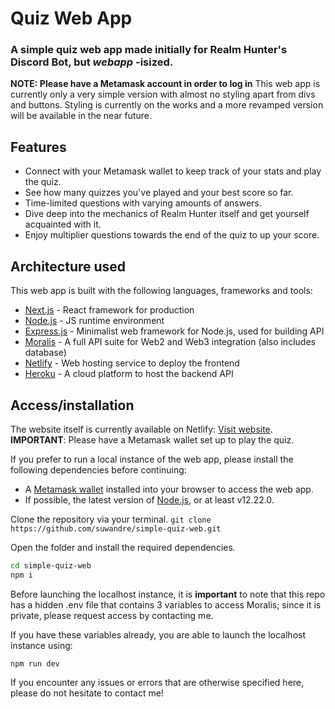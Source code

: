 # Quiz Web App
### A simple quiz web app made initially for Realm Hunter's Discord Bot, but _webapp_ -isized.

**NOTE: Please have a Metamask account in order to log in**
This web app is currently only a very simple version with almost no styling apart from divs and buttons. Styling is currently on the works and a more revamped version will be available in the near future.

## Features
- Connect with your Metamask wallet to keep track of your stats and play the quiz.
- See how many quizzes you've played and your best score so far.
- Time-limited questions with varying amounts of answers.
- Dive deep into the mechanics of Realm Hunter itself and get yourself acquainted with it.
- Enjoy multiplier questions towards the end of the quiz to up your score.


## Architecture used

This web app is built with the following languages, frameworks and tools:

- [Next.js](https://nextjs.org) - React framework for production
- [Node.js](https://nodejs.org/en/) - JS runtime environment
- [Express.js](https://expressjs.com) - Minimalist web framework for Node.js, used for building API
- [Moralis](https://moralis.io) - A full API suite for Web2 and Web3 integration (also includes database)
- [Netlify](https://www.netlify.com) - Web hosting service to deploy the frontend
- [Heroku](https://www.heroku.com) - A cloud platform to host the backend API

## Access/installation
The website itself is currently available on Netlify: [Visit website](https://main--rh-simple-quiz-webapp.netlify.app/start). **IMPORTANT**: Please have a Metamask wallet set up to play the quiz.

If you prefer to run a local instance of the web app, please install the following dependencies before continuing:
- A [Metamask wallet](https://metamask.io) installed into your browser to access the web app.
- If possible, the latest version of [Node.js](https://nodejs.org/en/), or at least v12.22.0.

Clone the repository via your terminal.
`git clone https://github.com/suwandre/simple-quiz-web.git`

Open the folder and install the required dependencies.

```sh
cd simple-quiz-web
npm i
```

Before launching the localhost instance, it is **important** to note that this repo has a hidden .env file that contains 3 variables to access Moralis; since it is private, please request access by contacting me.

If you have these variables already, you are able to launch the localhost instance using:
```
npm run dev
```

If you encounter any issues or errors that are otherwise specified here, please do not hesitate to contact me!
